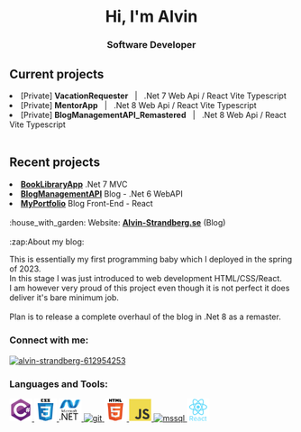 <h1 align="center">Hi, I'm Alvin</h1>
<h3 align="center">Software Developer</h3>
<h2>Current projects</h2>
<li>[Private] <b>VacationRequester</b> &nbsp;&nbsp;|&nbsp;&nbsp; .Net 7 Web Api / React Vite Typescript</li>
<li>[Private] <b>MentorApp</b> &nbsp;&nbsp;|&nbsp;&nbsp; .Net 8 Web Api / React Vite Typescript</li>
<li>[Private] <b>BlogManagementAPI_Remastered</b> &nbsp;&nbsp;|&nbsp;&nbsp; .Net 8 Web Api / React Vite Typescript</li>
<br/>
<h2>Recent projects</h2>
<li><a href="https://github.com/troskan/BookLibraryApp"><b>BookLibraryApp</b></a>  .Net 7 MVC</li>
<li><a href="https://github.com/troskan/BlogManagementAPI"><b>BlogManagementAPI</b></a> Blog - .Net 6 WebAPI</li> 
<li><a href="https://github.com/troskan/MyPortfolio"><b>MyPortfolio</b></a> Blog Front-End - React</li><br/>
:house_with_garden: Website: <a href="https://www.alvin-strandberg.se/"><b>Alvin-Strandberg.se</b></a> (Blog)
<br/><br/> :zap:About my blog: <br/>
<p>This is essentially my first programming baby which I deployed in the spring of 2023.<br> In this stage I was just introduced to web development HTML/CSS/React.<br>I am however very proud of this project even though it is not perfect it does deliver it's bare minimum job.<br><br>Plan is to release a complete overhaul of the blog in .Net 8 as a remaster.</p>

<h3 align="left">Connect with me:</h3>
<p align="left">
<a href="https://linkedin.com/in/alvin-strandberg-612954253" target="blank"><img align="center" src="https://raw.githubusercontent.com/rahuldkjain/github-profile-readme-generator/master/src/images/icons/Social/linked-in-alt.svg" alt="alvin-strandberg-612954253" height="30" width="40" /></a>
</p>

<h3 align="left">Languages and Tools:</h3>
<p align="left"> <a href="https://www.w3schools.com/cs/" target="_blank" rel="noreferrer"> <img src="https://raw.githubusercontent.com/devicons/devicon/master/icons/csharp/csharp-original.svg" alt="csharp" width="40" height="40"/> </a> <a href="https://www.w3schools.com/css/" target="_blank" rel="noreferrer"> <img src="https://raw.githubusercontent.com/devicons/devicon/master/icons/css3/css3-original-wordmark.svg" alt="css3" width="40" height="40"/> </a> <a href="https://dotnet.microsoft.com/" target="_blank" rel="noreferrer"> <img src="https://raw.githubusercontent.com/devicons/devicon/master/icons/dot-net/dot-net-original-wordmark.svg" alt="dotnet" width="40" height="40"/> </a> <a href="https://git-scm.com/" target="_blank" rel="noreferrer"> <img src="https://www.vectorlogo.zone/logos/git-scm/git-scm-icon.svg" alt="git" width="40" height="40"/> </a> <a href="https://www.w3.org/html/" target="_blank" rel="noreferrer"> <img src="https://raw.githubusercontent.com/devicons/devicon/master/icons/html5/html5-original-wordmark.svg" alt="html5" width="40" height="40"/> </a> <a href="https://developer.mozilla.org/en-US/docs/Web/JavaScript" target="_blank" rel="noreferrer"> <img src="https://raw.githubusercontent.com/devicons/devicon/master/icons/javascript/javascript-original.svg" alt="javascript" width="40" height="40"/> </a> <a href="https://www.microsoft.com/en-us/sql-server" target="_blank" rel="noreferrer"> <img src="https://www.svgrepo.com/show/303229/microsoft-sql-server-logo.svg" alt="mssql" width="40" height="40"/> </a> <a href="https://reactjs.org/" target="_blank" rel="noreferrer"> <img src="https://raw.githubusercontent.com/devicons/devicon/master/icons/react/react-original-wordmark.svg" alt="react" width="40" height="40"/> </a> </p>

